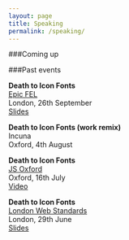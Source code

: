 ```yaml
---
layout: page
title: Speaking
permalink: /speaking/
---
```


###Coming up

###Past events

**Death to Icon Fonts** <br>
[Epic FEL](http://www.frontendlondon.co.uk/epic) <br>
London, 26th September <br>
[Slides](https://speakerdeck.com/ninjanails/death-to-icon-fonts-1)

**Death to Icon Fonts (work remix)** <br>
Incuna <br>
Oxford, 4th August 

**Death to Icon Fonts** <br>
[JS Oxford](http://jsoxford.com/2015/Summer-JS/) <br>
Oxford, 16th July <br>
[Video](https://youtu.be/DzKDW1Ut88M?t=1h51m40s)

**Death to Icon Fonts** <br>
[London Web Standards](http://londonwebstandards.org/2015/06/dying-breeds-of-the-web-lwsninjacolumns/) <br>
London, 29th June <br>
[Slides](https://speakerdeck.com/ninjanails/death-to-icon-fonts)
